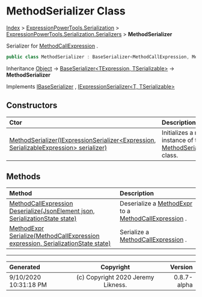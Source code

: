 ﻿# MethodSerializer Class

[Index](../index.md) > [ExpressionPowerTools.Serialization](ExpressionPowerTools.Serialization.a.md) > [ExpressionPowerTools.Serialization.Serializers](ExpressionPowerTools.Serialization.Serializers.n.md) > **MethodSerializer**

Serializer for [MethodCallExpression](https://docs.microsoft.com/dotnet/api/system.linq.expressions.methodcallexpression) .

```csharp
public class MethodSerializer : BaseSerializer<MethodCallExpression, MethodExpr>, IExpressionSerializer<MethodCallExpression, MethodExpr>, IBaseSerializer
```

Inheritance [Object](https://docs.microsoft.com/dotnet/api/system.object) → [BaseSerializer&lt;TExpression, TSerializable>](ExpressionPowerTools.Serialization.Serializers.BaseSerializer`2.cs.md) → **MethodSerializer**

Implements  [IBaseSerializer](ExpressionPowerTools.Serialization.Signatures.IBaseSerializer.i.md) ,  [IExpressionSerializer&lt;T, TSerializable>](ExpressionPowerTools.Serialization.Signatures.IExpressionSerializer`2.i.md) 

## Constructors

| Ctor | Description |
| :-- | :-- |
| [MethodSerializer(IExpressionSerializer&lt;Expression, SerializableExpression> serializer)](ExpressionPowerTools.Serialization.Serializers.MethodSerializer.ctor.md#methodserializeriexpressionserializerexpression-serializableexpression-serializer) | Initializes a new instance of the [MethodSerializer](ExpressionPowerTools.Serialization.Serializers.MethodSerializer.cs.md) class. |
## Methods

| Method | Description |
| :-- | :-- |
| [MethodCallExpression Deserialize(JsonElement json, SerializationState state)](ExpressionPowerTools.Serialization.Serializers.MethodSerializer.Deserialize.m.md) | Deserialize a [MethodExpr](ExpressionPowerTools.Serialization.Serializers.MethodExpr.cs.md) to a [MethodCallExpression](https://docs.microsoft.com/dotnet/api/system.linq.expressions.methodcallexpression) . |
| [MethodExpr Serialize(MethodCallExpression expression, SerializationState state)](ExpressionPowerTools.Serialization.Serializers.MethodSerializer.Serialize.m.md) | Serialize a [MethodCallExpression](https://docs.microsoft.com/dotnet/api/system.linq.expressions.methodcallexpression) . |

---

| Generated | Copyright | Version |
| :-- | :-: | --: |
| 9/10/2020 10:31:18 PM | (c) Copyright 2020 Jeremy Likness. | 0.8.7-alpha |
